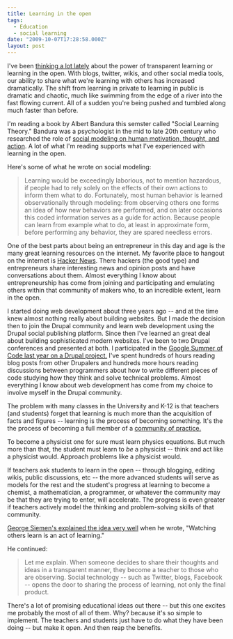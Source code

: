 ```yaml
---
title: Learning in the open
tags:
  - Education
  - social learning
date: "2009-10-07T17:28:58.000Z"
layout: post
---
```


I've been [thinking a lot lately][0] about the power of transparent learning or learning in the open. With blogs, twitter, wikis, and other social media tools, our ability to share what we're learning with others has increased dramatically. The shift from learning in private to learning in public is dramatic and chaotic, much like swimming from the edge of a river into the fast flowing current. All of a sudden you're being pushed and tumbled along much faster than before.

I'm reading a book by Albert Bandura this semster called "Social Learning Theory." Bandura was a psychologist in the mid to late 20th century who researched the role of [social modeling on human motivation, thought, and action][1]. A lot of what I'm reading supports what I've experienced with learning in the open.

Here's some of what he wrote on social modeling:

> Learning would be exceedingly laborious, not to mention hazardous, if people had to rely solely on the effects of their own actions to inform them what to do. Fortunately, most human behavior is learned observationally through modeling: from observing others one forms an idea of how new behaviors are performed, and on later occasions this coded information serves as a guide for action. Because people can learn from example what to do, at least in approximate form, before performing any behavior, they are spared needless errors.
> 

One of the best parts about being an entrepreneur in this day and age is the many great learning resources on the internet. My favorite place to hangout on the internet is [Hacker News][2]. There hackers (the good type) and entrepreneurs share interesting news and opinion posts and have conversations about them. Almost everything I know about entrepreneurship has come from joining and participating and emulating others within that community of makers who, to an incredible extent, learn in the open.

I started doing web development about three years ago -- and at the time knew almost nothing really about building websites. But I made the decision then to join the Drupal community and learn web development using the Drupal social publishing platform. Since then I've learned an great deal about building sophisticated modern websites. I've been to two Drupal conferences and presented at both. I participated in the [Google Summer of Code last year on a Drupal project.][3] I've spent hundreds of hours reading blog posts from other Drupalers and hundreds more hours reading discussions between programmers about how to write different pieces of code studying how they think and solve technical problems. Almost everything I know about web development has come from my choice to involve myself in the Drupal community.

The problem with many classes in the University and K-12 is that teachers (and students) forget that learning is much more than the acquisition of facts and figures -- learning is the process of becoming something. It's the the process of becoming a full member of a [community of practice.][4]

To become a physicist one for sure must learn physics equations. But much more than that, the student must learn to _be_ a physicist -- think and act like a physicist would. Approach problems like a physicist would.

If teachers ask students to learn in the open -- through blogging, editing wikis, public discussions, etc -- the more advanced students will serve as models for the rest and the student's progress at learning to become a chemist, a mathematician, a programmer, or whatever the community may be that they are trying to enter, will accelerate. The progress is even greater if teachers actively model the thinking and problem-solving skills of that community.

[George Siemen's explained the idea very well][5] when he wrote, "Watching others learn is an act of learning."

He continued:

> Let me explain. When someone decides to share their thoughts and ideas in a transparent manner, they become a teacher to those who are observing. Social technology -- such as Twitter, blogs, Facebook -- opens the door to sharing the process of learning, not only the final product.
> 

There's a lot of promising educational ideas out there -- but this one excites me probably the most of all of them. Why? because it's so simple to implement. The teachers and students just have to do what they have been doing -- but make it open. And then reap the benefits.


[0]: /when-doubt-make-it-public
[1]: http://en.wikipedia.org/wiki/Albert_Bandura
[2]: http://news.ycombinator.com/
[3]: kyle.mathews2000.com/category/memetracker
[4]: http://en.wikipedia.org/wiki/Community_of_practice
[5]: http://www.connectivism.ca/?p=122